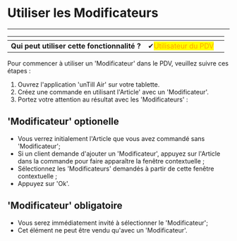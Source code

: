 # Utiliser les Modificateurs

-------

<table data-card-size="large" data-view="cards" data-full-width="false"><thead><tr><th></th><th></th><th></th></tr></thead><tbody><tr><td><strong>Qui peut utiliser cette fonctionnalité ?</strong></td><td><span data-gb-custom-inline data-tag="emoji" data-code="2714">✔</span><mark style="color:orange;">Utilisateur du PDV</mark></td><td></td></tr></tbody></table>

Pour commencer à utiliser un 'Modificateur' dans le PDV, veuillez suivre ces étapes :

1. Ouvrez l'application 'unTill Air' sur votre tablette.
2. Créez une commande en utilisant l'Article' avec un 'Modificateur'.
3. Portez votre attention au résultat avec les 'Modificateurs' :

## 'Modificateur' optionelle

- Vous verrez initialement l'Article que vous avez commandé sans 'Modificateur';
- Si un client demande d'ajouter un 'Modificateur', appuyez sur l'Article dans la commande pour faire apparaître la fenêtre contextuelle ;
- Sélectionnez les 'Modificateurs' demandés à partir de cette fenêtre contextuelle ;
- Appuyez sur 'Ok'.

## 'Modificateur' obligatoire

- Vous serez immédiatement invité à sélectionner le 'Modificateur';
- Cet élément ne peut être vendu qu'avec un 'Modificateur'.


